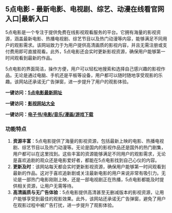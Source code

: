 
<h2>5点电影 - 最新电影、电视剧、综艺、动漫在线看官网入口|最新入口</h2>
5点电影是一个专注于提供免费在线影视观看服务的平台。它拥有海量的影视资源，涵盖最新电影、热播电视剧、综艺节目以及热门动漫等内容，能够满足不同用户的观影需求。该网站致力于为用户提供高清画质的影视内容，并且无需注册或支付费用即可直接观看。此外，5点电影还会实时更新影视资源，确保用户能够第一时间观看到最新的作品。

5点电影的界面简洁，操作方便，用户可以轻松地搜索和选择自己感兴趣的影视作品。无论是通过电脑、手机还是平板等设备，用户都可以随时随地享受观影的乐趣。该网站还承诺无广告弹窗，进一步提升了用户的观影体验。

<p><strong>一键访问：</strong><a href="https://www.rymdh.com/sites/17007.html" target="_blank" ><strong>5点电影最新网址</strong></a></p>
<p><strong>一键访问：</strong><a href="https://yingshi.xxsnav.com/" target="_blank" ><strong>影视网站大全</strong></a></p>
<p><strong>一键访问：</strong><a href="https://wangpanziyuan.pages.dev/" target="_blank" ><strong>电子书/电影/音乐/漫画/游戏下载</strong></a></p>

### 功能特点
1. **资源丰富**：5点电影提供了海量的影视资源，包括最新上映的电影、热播电视剧、综艺节目以及热门动漫等。无论是国内的影视作品还是国外的热门剧集，用户都可以在这里找到。这些丰富的资源能够满足不同用户的观影需求，无论是喜欢追剧的观众还是电影爱好者，都能在5点电影找到自己心仪的内容。
2. **更新及时**：该网站每天都会实时更新影视资源，确保用户能够第一时间观看到最新的作品。这对于喜欢追新剧或关注最新电影的用户来说非常有吸引力。无论是一部热门电影刚刚上映，还是一部电视剧正在热播，5点电影都能及时提供相关资源，让用户无需等待。
3. **高清画质与无广告体验**：5点电影提供高清甚至无删减版本的影视资源，让用户能够享受到最佳的观影效果。此外，该网站还承诺无广告弹窗，避免了用户在观影过程中被广告打扰，进一步提升了观影体验。

